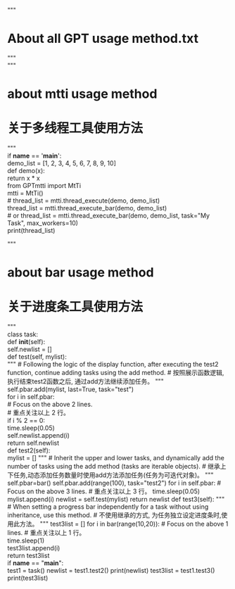 """
#   About all GPT usage method.txt
"""
<br>
"""
#   about mtti usage method
#   关于多线程工具使用方法
"""
<br>
if __name__ == '__main__':
<br>
    demo_list = [1, 2, 3, 4, 5, 6, 7, 8, 9, 10]
    <br>
    def demo(x):
    <br>
        return x * x
    <br>
    from GPTmtti import MtTi
    <br>
    mtti = MtTi()
    <br>
    # thread_list = mtti.thread_execute(demo, demo_list)
    <br>
    thread_list = mtti.thread_execute_bar(demo, demo_list)
    <br>
    # or thread_list = mtti.thread_execute_bar(demo, demo_list, task="My Task", max_workers=10)
    <br>
    print(thread_list)

"""
#   about bar usage method
#   关于进度条工具使用方法
"""
<br>
class task:
<br>
    def __init__(self):
    <br>
        self.newlist = []
    <br>
    def test(self, mylist):
        <br>
        """
        #   Following the logic of the display function, after executing the test2 function, continue adding tasks using the add method.
        #   按照展示函数逻辑, 执行结束test2函数之后, 通过add方法继续添加任务。
        """
        <br>
        self.pbar.add(mylist, last=True, task="test")
        <br>
        for i in self.pbar:
        <br>
        #   Focus on the above 2 lines.
        <br>
        #   重点关注以上 2 行。
        <br>
            if i % 2 == 0:
            <br>
                time.sleep(0.05)
                <br>
                self.newlist.append(i)
        <br>
        return self.newlist
    <br>
    def test2(self):
        <br>
        mylist = []
        """
        #   Inherit the upper and lower tasks, and dynamically add the number of tasks using the add method (tasks are iterable objects).
        #   继承上下任务,动态添加任务数量时使用add方法添加任务(任务为可迭代对象)。
        """
        self.pbar=bar()
        self.pbar.add(range(100), task="test2")
        for i in self.pbar:
        #   Focus on the above 3 lines.
        #   重点关注以上 3 行。
            time.sleep(0.05)
            mylist.append(i)
        newlist = self.test(mylist)
        return newlist
    def test3(self):
        """
        #   When setting a progress bar independently for a task without using inheritance, use this method.
        #   不使用继承的方式, 为任务独立设定进度条时,使用此方法。
        """
        test3list = []
        for i in bar(range(10,20)):
        #   Focus on the above 1 lines.
        #   重点关注以上 1 行。
            <br>
            time.sleep(1)
            <br>
            test3list.append(i)
        <br>
        return test3list
<br>
if __name__ == "__main__":
<br>
    test1 = task()
    newlist = test1.test2()
    print(newlist)
    test3list = test1.test3()
    print(test3list)
